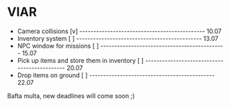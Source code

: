 # VIAR

 - Camera collisions [v]
 --------------------------------------------- 10.07
 - Inventory system [ ]
 --------------------------------------------- 13.07
 - NPC window for missions [ ]
 --------------------------------------------- 15.07
 - Pick up items and store them in inventory [ ]
 --------------------------------------------- 20.07
 - Drop items on ground [ ]
 --------------------------------------------- 22.07
 
 
 Bafta multa, new deadlines will come soon ;)
